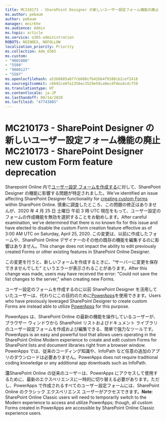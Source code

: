 ```yaml
---
title: MC210173 - SharePoint Designer の新しいユーザー設定フォーム機能の廃止
ms.author: pebaum
author: pebaum
manager: mnirkhe
ms.audience: Admin
ms.topic: article
ms.service: o365-administration
ROBOTS: NOINDEX, NOFOLLOW
localization_priority: Priority
ms.collection: Adm_O365
ms.custom:
- "9002886"
- "5508"
- "9000127"
- "5507"
ms.openlocfilehash: a53b8885a877cb688cfb42bb4f9108cb2cef2418
ms.sourcegitcommit: c6692ce0fa1358ec3529e59ca0ecdfdea4cdc759
ms.translationtype: HT
ms.contentlocale: ja-JP
ms.lasthandoff: 09/14/2020
ms.locfileid: "47743885"
---
```

# <a name="mc210173---sharepoint-designer-new-custom-form-feature-deprecation"></a><span data-ttu-id="79edb-102">MC210173 - SharePoint Designer の新しいユーザー設定フォーム機能の廃止</span><span class="sxs-lookup"><span data-stu-id="79edb-102">MC210173 - SharePoint Designer new custom Form feature deprecation</span></span>

<span data-ttu-id="79edb-103">Sharepoint Online 内で[ユーザー設定 フォームを作成する](https://support.microsoft.com/en-us/office/create-a-custom-list-form-using-sharepoint-designer-917d8fdb-ee00-4441-adb3-a94612d1d105?ui=en-us&rs=en-us&ad=us#bm2)に対して、SharePoint Designer の機能に影響する問題が特定されました。</span><span class="sxs-lookup"><span data-stu-id="79edb-103">We’ve identified an issue affecting SharePoint Designer functionality for [creating custom Forms](https://support.microsoft.com/en-us/office/create-a-custom-list-form-using-sharepoint-designer-917d8fdb-ee00-4441-adb3-a94612d1d105?ui=en-us&rs=en-us&ad=us#bm2) within SharePoint Online.</span></span> <span data-ttu-id="79edb-104">慎重に調査したところ、この問題の修正はありませんが、2020 年 4 月 25 日 土曜日 午前 3 時 UTC 現在をもって、ユーザー設定のフォームの作成機能を無効を選択することをお勧めします。</span><span class="sxs-lookup"><span data-stu-id="79edb-104">After careful examination, we’ve determined that there is no known fix for this issue and have elected to disable the custom Form creation feature effective as of 3:00 AM UTC on Saturday, April 25, 2020.</span></span> <span data-ttu-id="79edb-105">この変更は、以前に作成したフォームや、SharePoint Online デザイナーのその他の既存の機能を編集するのに影響はありません。</span><span class="sxs-lookup"><span data-stu-id="79edb-105">This change does not impact the ability to edit previously created Forms or other existing features in SharePoint Online Designer.</span></span>

<span data-ttu-id="79edb-106">この変更を行うと、新しいフォームを作成するときに、"サーバーに変更を保存できませんでした" というエラーが表示されることがあります。</span><span class="sxs-lookup"><span data-stu-id="79edb-106">After this change was made, users may have received the error: "Could not save the list changes to the server," when creating new Forms.</span></span>

<span data-ttu-id="79edb-107">ユーザー設定のフォームを作成するのに以前 SharePoint Designer を活用していたユーザーは、代わりにこの目的のために[PowerApps](https://docs.microsoft.com/powerapps/maker/canvas-apps/customize-list-form)を使用できます。</span><span class="sxs-lookup"><span data-stu-id="79edb-107">Users who have previously leveraged SharePoint Designer to create custom Forms are instead able to utilize [PowerApps](https://docs.microsoft.com/powerapps/maker/canvas-apps/customize-list-form) for this purpose.</span></span>

<span data-ttu-id="79edb-108">PowerApps は、SharePoint Online の最新の機能を操作しているユーザーが、ブラウザー ウィンドウから SharePoint リストおよびドキュメント ライブラリのユーザー設定フォームを作成および編集できる、簡単で強力なツールです。</span><span class="sxs-lookup"><span data-stu-id="79edb-108">PowerApps is an easy and powerful tool that allows users operating in the SharePoint Online Modern experience to create and edit custom Forms for SharePoint lists and document libraries right from a browser window.</span></span> <span data-ttu-id="79edb-109">PowerApps では、従来のコーディング知識や、InfoPath など任意の追加のアプリのダウンロードは必要ありません。</span><span class="sxs-lookup"><span data-stu-id="79edb-109">PowerApps does not require traditional coding knowledge or any additional app downloads such as InfoPath.</span></span>

<span data-ttu-id="79edb-110">**注**SharePoint Online の従来のユーザーは、PowerApps にアクセスして使用するために、最新のエクスペリエンスに一時的に切り替える必要があります。ただし、PowerApps で作成されるすべてのユーザー設定フォームには、SharePoint Online のクラシック エクスペリエンス ユーザーがアクセスできます。</span><span class="sxs-lookup"><span data-stu-id="79edb-110">**Note**: SharePoint Online Classic users will need to temporarily switch to the Modern experience to access and utilize PowerApps; though, all custom Forms created in PowerApps are accessible by SharePoint Online Classic experience users.</span></span>
